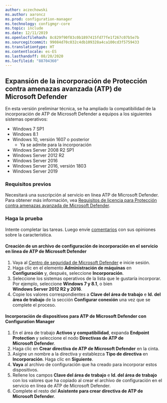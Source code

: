 ```yaml
---
author: aczechowski
ms.author: aaroncz
ms.prod: configuration-manager
ms.technology: configmgr-core
ms.topic: include
ms.date: 12/11/2019
ms.openlocfilehash: 8c829f90f83c0b1897415fd77fe1f267c07b5e7b
ms.sourcegitcommit: 99084d70c032c4db109328a4ca100cd3f5759433
ms.translationtype: HT
ms.contentlocale: es-ES
ms.lasthandoff: 08/20/2020
ms.locfileid: "88704360"
---
```

## <a name="expand-microsoft-defender-advanced-threat-protection-atp-onboarding"></a><a name="bkmk_atp"></a> Expansión de la incorporación de Protección contra amenazas avanzada (ATP) de Microsoft Defender

En esta versión preliminar técnica, se ha ampliado la compatibilidad de la incorporación de ATP de Microsoft Defender a equipos a los siguientes sistemas operativos:

- Windows 7 SP1
- Windows 8.1
- Windows 10, versión 1607 o posterior
   - Ya se admite para la incorporación
- Windows Server 2008 R2 SP1
- Windows Server 2012 R2
- Windows Server 2016
- Windows Server 2016, versión 1803
- Windows Server 2019

### <a name="prerequisites"></a>Requisitos previos

 Necesitará una suscripción al servicio en línea ATP de Microsoft Defender. Para obtener más información, vea [Requisitos de licencia para Protección contra amenazas avanzada de Microsoft Defender](/windows/security/threat-protection/microsoft-defender-atp/minimum-requirements#licensing-requirements).


### <a name="try-it-out"></a>Haga la prueba

Intente completar las tareas. Luego envíe [comentarios](../../../../understand/find-help.md#product-feedback) con sus opiniones sobre la característica.

#### <a name="create-an-onboarding-configuration-file-in-microsoft-defender-atp-online-service"></a>Creación de un archivo de configuración de incorporación en el servicio en línea de ATP de Microsoft Defender

1. Vaya al [Centro de seguridad de Microsoft Defender](https://securitycenter.windows.com/) e inicie sesión.
1. Haga clic en el elemento **Administración de máquinas** en **Configuración** y, después, seleccione **Incorporación**.
1. Seleccione los sistemas operativos de la lista que le gustaría incorporar. Por ejemplo, seleccione **Windows 7 y 8.1**, o bien **Windows Server 2012 R2 y 2016**.
1. Copie los valores correspondientes a **Clave del área de trabajo** e **Id. del área de trabajo** de la sección **Configurar conexión** una vez que se complete el proceso.

#### <a name="onboard-devices-for-microsoft-defender-atp-with-configuration-manager"></a>Incorporación de dispositivos para ATP de Microsoft Defender con Configuration Manager

1. En el área de trabajo **Activos y compatibilidad**, expanda **Endpoint Protection** y seleccione el nodo **Directivas de ATP de Microsoft Defender**.
1. Haga clic en **Crear directiva de ATP de Microsoft Defender** en la cinta.
1. Asigne un nombre a la directiva y establezca **Tipo de directiva** en **Incorporación**. Haga clic en **Siguiente**.
1. **Vaya** al archivo de configuración que ha creado para incorporar estos dispositivos.
1. Rellene los campos **Clave del área de trabajo** e **Id. del área de trabajo** con los valores que ha copiado al crear el archivo de configuración en el servicio en línea de ATP de Microsoft Defender.
1. Complete el resto del **Asistente para crear directiva de ATP de Microsoft Defender**.